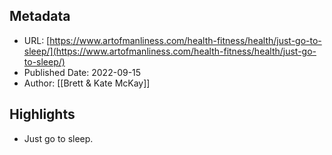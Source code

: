 ## Metadata
* URL: [https://www.artofmanliness.com/health-fitness/health/just-go-to-sleep/](https://www.artofmanliness.com/health-fitness/health/just-go-to-sleep/)
* Published Date: 2022-09-15
* Author: [[Brett &#38; Kate McKay]]

## Highlights
* Just go to sleep.